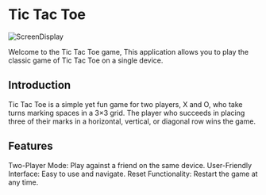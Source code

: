 # Tic Tac Toe
![ScreenDisplay](https://github.com/orcohen226/TicTacToe/assets/81368866/3566a6a9-34d0-4816-9162-c50c73ec969b) 

Welcome to the Tic Tac Toe game, This application allows you to play the classic game of Tic Tac Toe on a single device.

## Introduction

Tic Tac Toe is a simple yet fun game for two players, X and O, who take turns marking spaces in a 3×3 grid. The player who succeeds in placing three of their marks in a horizontal, vertical, or diagonal row wins the game.

## Features

Two-Player Mode: Play against a friend on the same device.
User-Friendly Interface: Easy to use and navigate.
Reset Functionality: Restart the game at any time.


